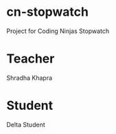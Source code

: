 # cn-stopwatch
Project for Coding Ninjas Stopwatch
# Teacher
Shradha Khapra

# Student
Delta Student